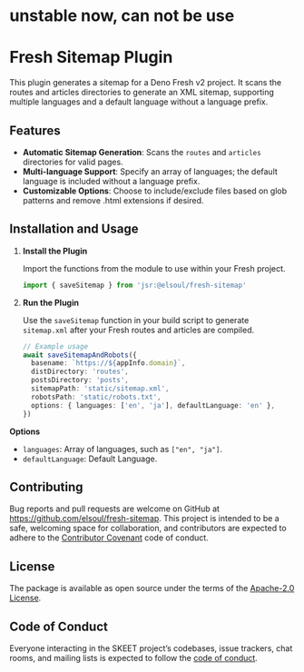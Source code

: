 # unstable now, can not be use

# Fresh Sitemap Plugin

This plugin generates a sitemap for a Deno Fresh v2 project. It scans the routes
and articles directories to generate an XML sitemap, supporting multiple
languages and a default language without a language prefix.

## Features

- **Automatic Sitemap Generation**: Scans the `routes` and `articles`
  directories for valid pages.
- **Multi-language Support**: Specify an array of languages; the default
  language is included without a language prefix.
- **Customizable Options**: Choose to include/exclude files based on glob
  patterns and remove .html extensions if desired.

## Installation and Usage

1. **Install the Plugin**

   Import the functions from the module to use within your Fresh project.

   ```typescript
   import { saveSitemap } from 'jsr:@elsoul/fresh-sitemap'
   ```

2. **Run the Plugin**

   Use the `saveSitemap` function in your build script to generate `sitemap.xml`
   after your Fresh routes and articles are compiled.

   ```typescript
   // Example usage
   await saveSitemapAndRobots({
     basename: `https://${appInfo.domain}`,
     distDirectory: 'routes',
     postsDirectory: 'posts',
     sitemapPath: 'static/sitemap.xml',
     robotsPath: 'static/robots.txt',
     options: { languages: ['en', 'ja'], defaultLanguage: 'en' },
   })
   ```

**Options**

- `languages`: Array of languages, such as `["en", "ja"]`.
- `defaultLanguage`: Default Language.

## Contributing

Bug reports and pull requests are welcome on GitHub at
https://github.com/elsoul/fresh-sitemap. This project is intended to be a safe,
welcoming space for collaboration, and contributors are expected to adhere to
the [Contributor Covenant](http://contributor-covenant.org) code of conduct.

## License

The package is available as open source under the terms of the
[Apache-2.0 License](https://www.apache.org/licenses/LICENSE-2.0).

## Code of Conduct

Everyone interacting in the SKEET project’s codebases, issue trackers, chat
rooms, and mailing lists is expected to follow the
[code of conduct](https://github.com/elsoul/skeet/blob/master/CODE_OF_CONDUCT.md).

